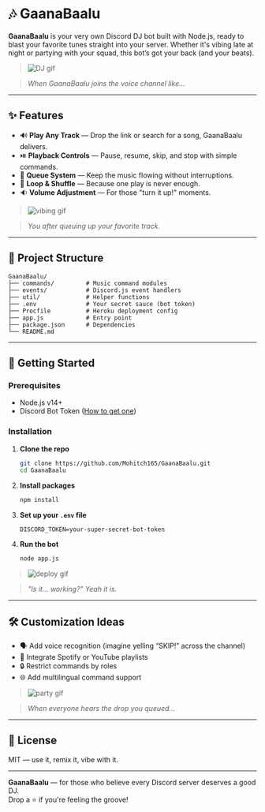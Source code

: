 # 🎶 GaanaBaalu

**GaanaBaalu** is your very own Discord DJ bot built with Node.js, ready to blast your favorite tunes straight into your server. Whether it's vibing late at night or partying with your squad, this bot’s got your back (and your beats).

> ![DJ gif](https://media.giphy.com/media/3o6Zt481isNVuQI1l6/giphy.gif)  

> _When GaanaBaalu joins the voice channel like..._

---

## ✨ Features

- 🔊 **Play Any Track** — Drop the link or search for a song, GaanaBaalu delivers.
- ⏯️ **Playback Controls** — Pause, resume, skip, and stop with simple commands.
- 📃 **Queue System** — Keep the music flowing without interruptions.
- 🔁 **Loop & Shuffle** — Because one play is never enough.
- 🔉 **Volume Adjustment** — For those "turn it up!" moments.

> ![vibing gif](https://media.giphy.com/media/Ll22OhMLAlVDb8UQWe/giphy.gif)  

> _You after queuing up your favorite track._

---

## 📁 Project Structure

```
GaanaBaalu/
├── commands/         # Music command modules
├── events/           # Discord.js event handlers
├── util/             # Helper functions
├── .env              # Your secret sauce (bot token)
├── Procfile          # Heroku deployment config
├── app.js            # Entry point
├── package.json      # Dependencies
└── README.md
```

---

## 🚀 Getting Started

### Prerequisites

- Node.js v14+
- Discord Bot Token ([How to get one](https://discordjs.guide/preparations/setting-up-a-bot-application.html))

### Installation

1. **Clone the repo**
   ```bash
   git clone https://github.com/Mohitch165/GaanaBaalu.git
   cd GaanaBaalu
   ```

2. **Install packages**
   ```bash
   npm install
   ```

3. **Set up your `.env` file**
   ```
   DISCORD_TOKEN=your-super-secret-bot-token
   ```

4. **Run the bot**
   ```bash
   node app.js
   ```

> ![deploy gif](https://media.giphy.com/media/JqDeI2yjpSRgdh35oe/giphy.gif)  

> _"Is it... working?" Yeah it is._

---

## 🛠️ Customization Ideas

- 🗣️ Add voice recognition (imagine yelling “SKIP!” across the channel)
- 🎵 Integrate Spotify or YouTube playlists
- 🔒 Restrict commands by roles
- 🌐 Add multilingual command support

> ![party gif](https://media.giphy.com/media/l0MYEqEzwMWFCg8rm/giphy.gif)  

> _When everyone hears the drop you queued..._

---

## 📄 License

MIT — use it, remix it, vibe with it.

---

**GaanaBaalu** — for those who believe every Discord server deserves a good DJ.  
Drop a ⭐ if you're feeling the groove!
